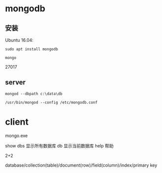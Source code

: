 # mongodb

## 安装

Ubuntu 16.04:
```
sudo apt install mongodb

mongo
```

27017

## server

```
mongod --dbpath c:\data\db
```

```
/usr/bin/mongod --config /etc/mongodb.conf
```

# client

mongo.exe

show dbs 显示所有数据库
db 显示当前数据库
help 帮助

2+2



database/collection(table)/document(row)/field(column)/index/primary key
